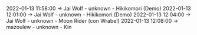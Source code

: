 2022-01-13 11:58:00 -> Jai Wolf - unknown - Hikikomori (Demo)
2022-01-13 12:01:00 -> Jai Wolf - unknown - Hikikomori (Demo)
2022-01-13 12:04:00 -> Jai Wolf - unknown - Moon Rider (con Wrabel)
2022-01-13 12:08:00 -> mazoulew - unknown - Kin
